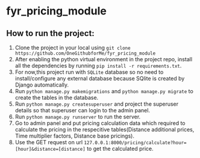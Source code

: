 # fyr_pricing_module

## How to run the project:
1. Clone the project in your local using `git clone https://github.com/OneGithubforMe/fyr_pricing_module`
2. After enabling the python virtual environment in the project repo, install all the dependencies by running `pip install -r requirements.txt`.
3. For now,this project run with `SQLite` database so no need to install/configure any external database because SQlite is created by Django automatically.
4. Run `python manage.py makemigrations` and `python manage.py migrate` to create the tables in the database.
5. Run `python manage.py createsuperuser` and project the superuser details so that superuser can login to the admin panel.
6. Run `python manage.py runserver` to run the server.
7. Go to admin panel and put pricing calculation data which required to calculate the pricing in the respecitive tables(Distance additional prices, Time multiplier factors, Distance base pricings).
8. Use the GET request on url  `127.0.0.1:8000/pricing/calculate?hour=[hour]&distance=[distance]` to get the calculated price.
